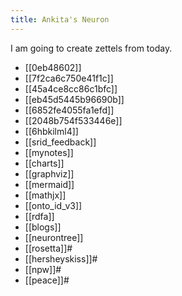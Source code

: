 ```yaml
---
title: Ankita's Neuron
---
```


I am going to create zettels from today.

* [[0eb48602]]
* [[7f2ca6c750e41f1c]]
* [[45a4ce8cc86c1bfc]]
* [[eb45d5445b96690b]]
* [[6852fe4055fa1efd]]
* [[2048b754f533446e]]
* [[6hbkilml4]]
* [[srid_feedback]]
* [[mynotes]]
* [[charts]]
* [[graphviz]]
* [[mermaid]]
* [[mathjx]]
* [[onto_id_v3]]
* [[rdfa]]
* [[blogs]]
* [[neurontree]]
* [[rosetta]]#
* [[hersheyskiss]]#
* [[npw]]#
* [[peace]]#
